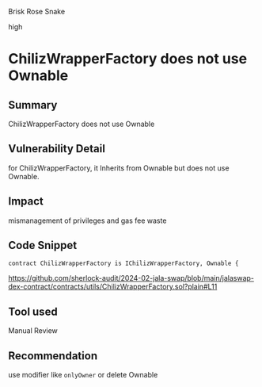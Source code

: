 Brisk Rose Snake

high

# ChilizWrapperFactory does not use Ownable

## Summary
ChilizWrapperFactory does not use Ownable

## Vulnerability Detail
for ChilizWrapperFactory, it Inherits from Ownable but does not use Ownable. 

## Impact
mismanagement of privileges and gas fee waste

## Code Snippet
```solidity
contract ChilizWrapperFactory is IChilizWrapperFactory, Ownable {
```
https://github.com/sherlock-audit/2024-02-jala-swap/blob/main/jalaswap-dex-contract/contracts/utils/ChilizWrapperFactory.sol?plain#L11
## Tool used

Manual Review

## Recommendation
use modifier like ```onlyOwner``` or delete Ownable